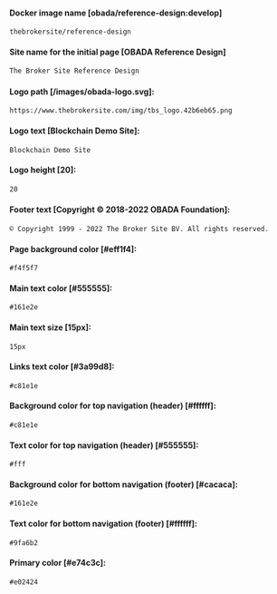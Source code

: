 #### Docker image name [obada/reference-design:develop]
```
thebrokersite/reference-design
```
#### Site name for the initial page [OBADA Reference Design]
```sh
The Broker Site Reference Design
```
#### Logo path [/images/obada-logo.svg]:
```
https://www.thebrokersite.com/img/tbs_logo.42b6eb65.png
```
#### Logo text [Blockchain Demo Site]:
```
Blockchain Demo Site
```

#### Logo height [20]:
```sh
20
```

#### Footer text [Copyright © 2018-2022 OBADA Foundation]:
```
© Copyright 1999 - 2022 The Broker Site BV. All rights reserved.
```
#### Page background color [#eff1f4]:
```
#f4f5f7
```
#### Main text color [#555555]:
```
#161e2e
```
#### Main text size [15px]:
```
15px
```
#### Links text color [#3a99d8]:
```
#c81e1e
```
#### Background color for top navigation (header) [#ffffff]:
```
#c81e1e
```
#### Text color for top navigation (header) [#555555]:
```
#fff
```
#### Background color for bottom navigation (footer) [#cacaca]:
```
#161e2e
```
#### Text color for bottom navigation (footer) [#ffffff]:
```
#9fa6b2
```
#### Primary color [#e74c3c]:
```
#e02424
```

